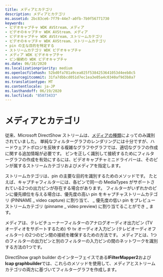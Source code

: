 ```yaml
---
title: メディアとカテゴリ
description: メディアとカテゴリ
ms.assetid: 2bc83ce6-7f79-44e7-a0fb-7b9f56771730
keywords:
- ビデオキャプチャ WDK AVStream、メディア
- ビデオのキャプチャ WDK AVStream、メディア
- ビデオキャプチャ WDK AVStream、ストリームカテゴリ
- ビデオのキャプチャ WDK AVStream、ストリームカテゴリ
- pin の主な目的を特定する
- ストリームカテゴリ WDK ビデオキャプチャ
- メディア WDK ビデオキャプチャ
- ピン接続の WDK ビデオキャプチャ
ms.date: 06/18/2020
ms.localizationpriority: medium
ms.openlocfilehash: 52bd0fa781a9cea025f5384253641053d4eeb8c5
ms.sourcegitcommit: 31fa7dbbcd051d7ec1ea3e05a4c0340af9d3b8a7
ms.translationtype: MT
ms.contentlocale: ja-JP
ms.lasthandoff: 06/19/2020
ms.locfileid: "85073433"
---
```

# <a name="mediums-and-categories"></a>メディアとカテゴリ

従来、Microsoft DirectShow ストリームは、[メディアの種類](https://docs.microsoft.com/previous-versions//ms787271(v=vs.85))によってのみ識別されていました。 単純なフィルターグラフのレンダリングには十分ですが、ハードウェアトポロジを反映する複雑なグラフやグラフでは、適切なグラフの作成に関する追加情報が必要です。 ピンを正しく識別して接続するためにフィルターグラフの作成を有効にするには、ビデオキャプチャミニドライバーは、そのピンが属するストリームカテゴリおよびメディアを指定します。

ストリームカテゴリは、pin の主要な目的を識別するためのメソッドです。 たとえば、キャプチャフィルターには、各ピンで同一の MediaTypes がサポートされている2つの出力ピンが存在する場合があります。 フィルターがいずれかのピンに優先順位を与える場合は、優先度の高い pin をキャプチャストリームカテゴリ (PINNAME \_ video capture) に割り当て、 \_ 優先度の低い pin をプレビューストリームカテゴリ (pinname \_ video preview) に割り当てることができ \_ ます。

メディアは、テレビチューナーフィルターのアナログオーディオ出力ピン (TV オーディオをサポートするため) や tv オーディオ入力ピン (テレビオーディオフィルター) の2つのピン間の接続を確保するための方法です。 メディアとは、1つのフィルターの出力ピンと別のフィルターの入力ピンの間のネットワークを識別する方法の1つです。

DirectShow graph builder のインターフェイスである**IFilterMapper2**および**Icap graphbuilder**では、これらのメソッドを使用して、メディアとストリームカテゴリの両方に基づいてフィルターグラフを作成します。
